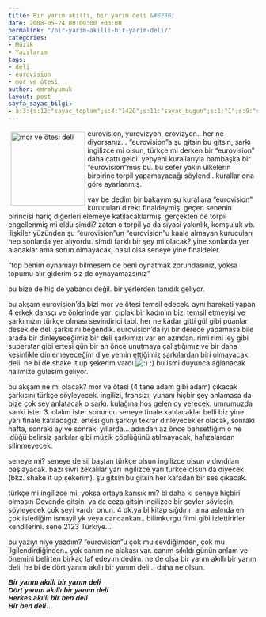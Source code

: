 ```yaml
---
title: Bir yarım akıllı, bir yarım deli &#8230;
date: 2008-05-24 00:00:00 +03:00
permalink: "/bir-yarim-akilli-bir-yarim-deli/"
categories:
- Müzik
- Yazılarım
tags:
- deli
- eurovision
- mor ve ötesi
author: emrahyumuk
layout: post
sayfa_sayac_bilgi:
- a:3:{s:12:"sayac_toplam";s:4:"1420";s:11:"sayac_bugun";s:1:"1";s:9:"son_okuma";s:10:"1364810184";}
---
```


<img class="alignleft" style="margin: 5px; float: left;" src="http://img112.imageshack.us/img112/4858/20z1ffnof24yyycn6yfqq6wnx1.jpg" alt="mor ve ötesi deli" width="150" height="149" />eurovision, yurovizyon, erovizyon.. her ne diyorsanız&#8230; &#8220;eurovision&#8221;a şu gitsin bu gitsin, şarkı ingilizce mi olsun, türkçe mi derken bir &#8220;eurovision&#8221; daha çattı geldi. yepyeni kurallarıyla bambaşka bir &#8220;eurovision&#8221;muş bu. bu sefer yakın ülkelerin birbirine torpil yapamayacağı söylendi. kurallar ona göre ayarlanmış.

vay be dedim bir bakayım şu kurallara &#8220;eurovision&#8221; kurucuları direkt finaldeymiş. geçen senenin birincisi hariç diğerleri elemeye katılacaklarmış. gerçekten de torpil engellenmiş mi oldu şimdi? zaten o torpil ya da siyasi yakınlık, komşuluk vb. ilişkiler yüzünden şu &#8220;eurovision&#8221;un &#8220;eurovision&#8221;u kaale almayan kurucuları hep sonlarda yer alıyordu. şimdi farklı bir şey mi olacak? yine sonlarda yer alacaklar ama sorun olmayacak, nasıl olsa seneye yine finaldeler.

<!--more-->

&#8220;top benim oynamayı bilmesem de beni oynatmak zorundasınız, yoksa topumu alır giderim siz de oynayamazsınız&#8221;

bu bize de hiç de yabancı değil. bir yerlerden tanıdık geliyor.

bu akşam eurovision&#8217;da bizi mor ve ötesi temsil edecek. aynı hareketi yapan 4 erkek dansçı ve önlerinde yarı çıplak bir kadın&#8217;ın bizi temsil etmeyişi ve şarkımızın türkçe olması sevindirici tabi. her ne kadar gitti gül gibi puanlar desek de deli şarkısını beğendik. eurovision&#8217;da iyi bir derece yapamasa bile arada bir dinleyeceğimiz bir deli şarkımızı var en azından. rimi rimi ley gibi superstar gibi ertesi gün bir an önce unutmaya çalıştığımız ve bir daha kesinlikle dinlemeyeceğim diye yemin ettiğimiz şarkılardan biri olmayacak deli. he bi de shake it up şekerim vardı <img src='http://www.emrahyumuk.com/wp-includes/images/smilies/icon_smile.gif' alt=':)' class='wp-smiley' /> :) bu ismi duyunca ağlanacak halimize gülesim geliyor.

bu akşam ne mi olacak? mor ve ötesi (4 tane adam gibi adam) çıkacak şarkısını türkçe söyleyecek. ingilizi, fransızı, yunanı hiçbir şey anlamasa da bize çok şey anlatacak o şarkı. kulağına hoş gelen oy verecek. umrumuzda sanki ister 3. olalım ister sonuncu seneye finale katılacaklar belli biz yine yarı finale katılacağız. ertesi gün şarkıyı tekrar dinleyecekler olacak, sonraki hafta, sonraki ay ve sonraki yıllarda&#8230; adından az önce bahsettiğim o ne idüğü belirsiz şarkılar gibi müzik çöplüğünü atılmayacak, hafızalardan silinmeyecek.

seneye mi? seneye de sil baştan türkçe olsun ingilizce olsun vıdıvıdıları başlayacak. bazı sivri zekalılar yarı ingilizce yarı türkçe olsun da diyecek (bkz. shake it up şekerim). şu gitsin bu gitsin her kafadan bir ses çıkacak.

türkçe mi ingilizce mi, yoksa ortaya karışık mı? bi daha ki seneye hiçbiri olmasın Gevende gitsin. ya da ceza gitsin ingilizce bir şeyler söylesin, söyleyecek çok şeyi vardır onun. 4 dk.ya bi kitap sığdırır. ama aslında en çok istediğim ismayil yk veya cancankan.. bilimkurgu filmi gibi izlettirirler kendilerini. sene 2123 Türkiye&#8230;

bu yazıyı niye yazdım? &#8220;eurovision&#8221;u çok mu sevdiğimden, çok mu ilgilendirdiğinden.. yok canım ne alakası var. canım sıkıldı günün anlam ve önemini belirten birkaç laf edeyim dedim. ne de olsa bir yarım akıllı bir yarım deli, he bi de dört yanım akıllı bir yanım deli&#8230; daha ne olsun.

<span style="font-family: Arial;"><strong><em> </em></strong></span>

<span style="font-family: Arial;"> <strong><em>Bir yarım akıllı bir yarım deli<br /> Dört yanım akıllı bir yanım deli<br /> Herkes akıllı bir ben deli<br /> Bir ben deli&#8230;</em></strong></span>